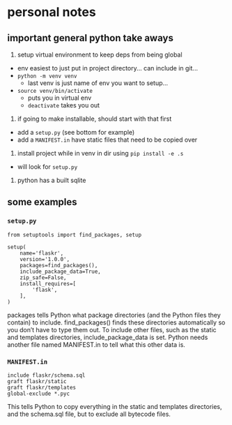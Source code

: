 # personal notes

## important general python take aways

1. setup virtual environment to keep deps from being global
  * env easiest to just put in project directory... can include in git...
  * `python -m venv venv`
    * last venv is just name of env you want to setup...
  * `source venv/bin/activate`
    * puts you in virtual env
    * `deactivate` takes you out

1. if going to make installable, should start with that first
  * add a `setup.py` (see bottom for example)
  * add a `MANIFEST.in` have static files that need to be copied over
1. install project while in venv in dir using `pip install -e .s`
  * will look for `setup.py`

1. python has a built sqlite

## some examples

### `setup.py`
```
from setuptools import find_packages, setup

setup(
    name='flaskr',
    version='1.0.0',
    packages=find_packages(),
    include_package_data=True,
    zip_safe=False,
    install_requires=[
        'flask',
    ],
)
```
packages tells Python what package directories (and the Python files they contain) to include. find_packages() finds these directories automatically so you don’t have to type them out. To include other files, such as the static and templates directories, include_package_data is set. Python needs another file named MANIFEST.in to tell what this other data is.

### `MANIFEST.in`
```
include flaskr/schema.sql
graft flaskr/static
graft flaskr/templates
global-exclude *.pyc
```
This tells Python to copy everything in the static and templates directories, and the schema.sql file, but to exclude all bytecode files.
